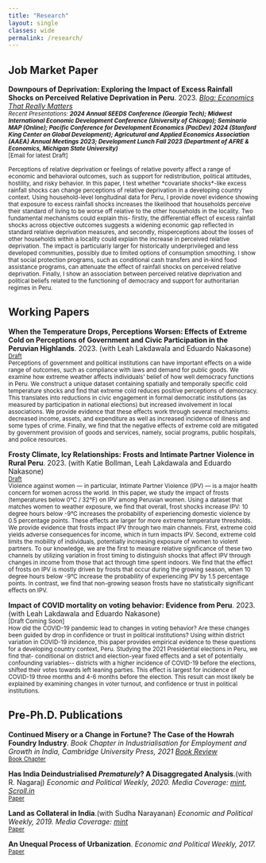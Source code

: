 ```yaml
---
title: "Research"
layout: single
classes: wide
permalink: /research/
---
```


## Job Market Paper

**Downpours of Deprivation: Exploring the Impact of Excess Rainfall Shocks on Perceived Relative Deprivation in Peru**. 2023. *[Blog: Economics That Really Matters](https://www.econthatmatters.com/2023/12/downpours-of-deprivation-exploring-the-impact-of-excess-rainfall-shocks-on-perceived-relative-deprivation-in-peru/)*
<br/><small>*Recent Presentations: **2024 Annual SEEDS Conference (Georgia Tech); Midwest International Economic Development Conference (University of Chicago); Seminario MAP (Online); Pacific Conference for Development Economics (PacDev) 2024 (Stanford King Center on Global Development); Agricutural and Applied Economics Association (AAEA) Annual Meetings 2023;  Development Lunch Fall 2023 (Department of AFRE & Economics, Michigan State University)*** </small>
<br/><small>[Email for latest Draft]</small><br>
<!-- <p>(https://judhajitc.github.io/files/JMP Judhajit Chakraborty.pdf)</p> -->
<small>
Perceptions of relative deprivation or feelings of relative poverty affect a range of economic and behavioral outcomes, such as support for redistribution, political attitudes, hostility, and risky behavior. In this paper, I test whether *covariate shocks*-like excess rainfall shocks can change perceptions of relative deprivation in a developing country context. Using household-level longitudinal data for Peru, I provide novel evidence showing that exposure to excess
rainfall shocks increases the likelihood that households perceive their standard of living to be worse off relative to the other households in the locality. Two fundamental mechanisms could explain this- firstly, the differential effect of excess rainfall shocks across objective outcomes suggests a widening economic gap reflected in standard relative deprivation measures, and secondly, misperceptions about the losses of other households within a locality could explain the increase in perceived relative deprivation. The impact is particularly larger for historically underprivileged and less developed communities, possibly due to limited options of consumption smoothing. I show that social protection programs, such as conditional cash transfers and in-kind food assistance programs, can attenuate the effect of rainfall shocks on perceived relative deprivation. Finally, I show an association between perceived relative deprivation and political beliefs related to the functioning of democracy and support for authoritarian regimes in Peru.
</small>

## Working Papers
**When the Temperature Drops, Perceptions Worsen: Effects of Extreme Cold on Perceptions of Government and Civic Participation in the Peruvian Highlands**. 2023. (with Leah Lakdawala and Eduardo Nakasone)
<br/><small>[Draft](https://judhajitc.github.io/files/FrostAndDemocracy.pdf)</small><br>
<small>
Perceptions of government and political institutions can have important effects on a wide range of outcomes, such as compliance with laws and demand for public goods. We examine how extreme weather affects individuals' belief of how well democracy functions in Peru.  We construct a unique dataset containing spatially and temporally specific cold temperature shocks and find that extreme cold reduces positive perceptions of democracy.  This translates into reductions in civic engagement in formal democratic institutions (as measured by participation in national elections) but increased involvement in local associations. We provide evidence that these effects work through several mechanisms: decreased income, assets, and expenditure as well as increased incidence of illness and some types of crime.  Finally, we find that the negative effects of extreme cold are mitigated by government provision of goods and services, namely, social programs, public hospitals, and police resources. 
</small>

**Frosty Climate, Icy Relationships: Frosts and Intimate Partner Violence in Rural Peru**. 2023. (with Katie Bollman, Leah Lakdawala and Eduardo Nakasone) 
<br/><small>[Draft](https://judhajitc.github.io/files/Frosts_and_IPV.pdf)</small><br>
<small>
Violence against women — in particular, Intimate Partner Violence (IPV) — is a major health concern for
women across the world. In this paper, we study the impact of frosts (temperatures below 0°C / 32°F) on IPV
among Peruvian women. Using a dataset that matches women to weather exposure, we find that overall, frost
shocks increase IPV: 10 degree hours below -9°C increases the probability of experiencing domestic violence
by 0.5 percentage points. These effects are larger for more extreme temperature thresholds. We provide
evidence that frosts impact IPV through two main channels. First, extreme cold yields adverse consequences
for income, which in turn impacts IPV. Second, extreme cold limits the mobility of individuals, potentially
increasing exposure of women to violent partners. To our knowledge, we are the first to measure relative
significance of these two channels by utilizing variation in frost timing to distinguish shocks that affect IPV
through changes in income from those that act through time spent indoors. We find that the effect of frosts
on IPV is mostly driven by frosts that occur during the growing season, when 10 degree hours below -9°C
increase the probability of experiencing IPV by 1.5 percentage points. In contrast, we find that non-growing
season frosts have no statistically significant effects on IPV.
</small>

**Impact of COVID mortality on voting behavior: Evidence from Peru**. 2023. (with Leah Lakdawala and Eduardo Nakasone)
<br/><small>[Draft Coming Soon]</small><br>
<small>
How did the COVID-19 pandemic lead to changes in voting behavior? Are these changes been guided by
drop in confidence or trust in political institutions? Using within district variation in COVID-19 incidence,
this paper provides empirical evidence to these questions for a developing country context, Peru. Studying the
2021 Presidential elections in Peru, we find that- conditional on district and election-year fixed effects and a
set of potentially confounding variables-- districts with a higher incidence of COVID-19 before the elections,
shifted their votes towards left leaning parties. This effect is largest for incidence of COVID-19 three months
and 4-6 months before the election. This result can most likely be explained by examining changes in voter
turnout, and confidence or trust in political institutions.
</small>

## Pre-Ph.D. Publications

**Continued Misery or a Change in Fortune? The Case of the Howrah Foundry Industry**. *Book Chapter in Industrialisation for Employment and Growth in India, Cambridge University Press, 2021* *[Book Review](https://www.epw.in/journal/2022/26-27/book-reviews/quest-indian-manufacturing-future.html)* <br/><small>[Book Chapter](https://www.cambridge.org/core/books/industrialisation-for-employment-and-growth-in-india/C038DB4557F1361E61C47276BAB2DBB7)</small><br>

**Has India Deindustrialised *Prematurely*? A Disaggregated Analysis**.(with R. Nagaraj) *Economic and Political Weekly, 2020.* *Media Coverage: [mint](https://www.livemint.com/news/india/india-hasn-t-deindustrialized-but-stagnated-11609985184017.html)*, *[Scroll.in](https://scroll.in/article/992066/despite-the-make-in-india-push-the-share-of-manufacturing-sector-in-the-gdp-has-stayed-stagnant)* <br/><small>[Paper](https://judhajitc.github.io/files/HasIndiaDeindustrialisedPrematurelyEPW.pdf)</small><br>

**Land as Collateral in India**.(with Sudha Narayanan) *Economic and Political Weekly, 2019.* *Media Coverage: [mint](https://www.livemint.com/news/india/why-indians-don-t-use-land-as-collateral-11573718470954.html)*<br/><small>[Paper](https://judhajitc.github.io/files/LandascollateralinIndia.pdf)</small><br>

**An Unequal Process of Urbanization**. *Economic and Political Weekly, 2017.* <br/><small>[Paper](https://judhajitc.github.io/files/NO_LII_9_04032017_Judhajit_Chakraborty-EPW.pdf)</small><br>

